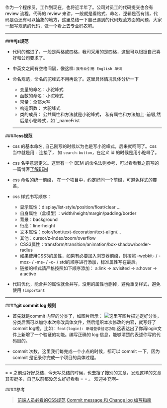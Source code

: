 作为一个程序员，工作到现在，也将近半年了。公司对员工的代码提交也会有 review 流程。代码的 review 来讲，一般就是看格式、命名、逻辑是否有错，代码是否还有可以抽象的地方，这里总结一下自己遇到的代码规范方面的问题，大家一起写规范的代码，做一个看上去专业码农吧。
***
####**js规范**
- 代码的缩进了，一般是两格或四格，我司采用的是四格，这里可以根据自己喜好和公司要求了。

- 中英文之间有空格间隔，像这样: `我专业引用 English 单词`

- 命名规范，命名的驼峰式不用再说了。这里具体情况具体分析一下
   - 变量的命名：小驼峰式
   - 函数的命名：小驼峰式
   - 常量：全部大写
   - 构造函数： 大驼峰式
   - 类的成员： 公共属性和方法就是小驼峰式， 私有属性和方法加上`-`前缀,然后是小驼峰式，如 `_nameFrist
  
  ---
   
####**css规范**
- css 的基本命名,  自己刚写的时候以为也是写小驼峰式，后来就呵呵了。css 当中就是用 `-` 连接了， 如 `search-button`，在定义 id 的时候是用小驼峰了。

- css 名字意思定义。这里有一个 BEM 的命名法则参考，可以看看我之前写的一篇博客[了解BEM](http://blog.csdn.net/dadadeganhuo/article/details/76600264)
- css 命名的统一前缀， 在一个项目中，约定好同一个前缀，可避免样式的覆盖。

- css 样式书写顺序：
	- 显示属性：display/list-style/position/float/clear …
	- 自身属性（盒模型）：width/height/margin/padding/border
	- 背景：background
	- 行高：line-height
	- 文本属性：color/font/text-decoration/text-align/...
	- 其他：cursor/z-index/zoom/overflow
	- CSS3属性：transform/transition/animation/box-shadow/border-radius
	- 如果使用CSS3的属性，如果有必要加入浏览器前缀，则按照 -webkit- / -moz- / -ms- / -o- /
std的顺序进行添加，标准属性写在最后。
	- 链接的样式请严格按照如下顺序添加： a:link -> a:visited -> a:hover -> a:active

- 代码优化，能合并的属性就合并写，没用的属性也删掉，避免重复样式，避免使用 `!important`

---

####**git commit log 规则**

- 首先就是commit 内容的分类了，如图片所示：
![这里写图片描述](https://img-blog.csdn.net/20170830144139403?watermark/2/text/aHR0cDovL2Jsb2cuY3Nkbi5uZXQvZGFkYWRlZ2FuaHVv/font/5a6L5L2T/fontsize/400/fill/I0JBQkFCMA==/dissolve/70/gravity/SouthEast)定好分类，分类后面可以加你本次修改具体文件，然后组织本次修改的内容，就写好了 commit log啦。比如：`feat(login): 新增登录验证功能`,这表达出了你再login文件上新增了一个验证的功能。编写正确的 log 信息，能够清楚的表述你写的代码目的。

- commit 次数，这里我们每完成一个小点的时候，都可以 commit 一下，因为commit 是记录你完成一个项目的具体过程。

---
= = 之前没好好总结，今天写总结的时候，也去搜了搜别的文章，发现这样的文章其实挺多，自己以前都没怎么好好看看 = = 。
欢迎补充啊~

####参考 
> [前端人员必看的CSS规范](https://www.douban.com/note/499976405/?type=like)
> [Commit message 和 Change log 编写指南](http://www.ruanyifeng.com/blog/2016/01/commit_message_change_log.html)
